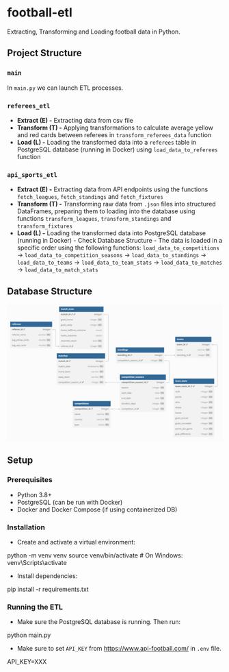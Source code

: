 # football-etl

Extracting, Transforming and Loading football data in Python.

## Project Structure

### `main`

In `main.py` we can launch ETL processes.

### `referees_etl`

- **Extract (E) -** Extracting data from csv file
- **Transform (T) -** Applying transformations to calculate average yellow and red cards between referees in `transform_referees_data` function
- **Load (L) -** Loading the transformed data into a `referees` table in PostgreSQL database (running in Docker) using `load_data_to_referees` function

### `api_sports_etl`

- **Extract (E) -** Extracting data from API endpoints using the functions `fetch_leagues`, `fetch_standings` and `fetch_fixtures`
- **Transform (T) -** Transforming raw data from `.json` files into structured DataFrames, preparing them to loading into the database using functions `transform_leagues`, `transform_standings` and `transform_fixtures`
- **Load (L) -** Loading the transformed data into PostgreSQL database (running in Docker) - Check Database Structure - The data is loaded in a specific order using the following functions: `load_data_to_competitions` -> `load_data_to_competition_seasons` -> `load_data_to_standings` -> `load_data_to_teams` -> `load_data_to_team_stats` -> `load_data_to_matches` -> `load_data_to_match_stats`

## Database Structure

![Database Structure](database_struct.png)

## Setup

### Prerequisites

- Python 3.8+
- PostgreSQL (can be run with Docker)
- Docker and Docker Compose (if using containerized DB)

### Installation

- Create and activate a virtual environment:

python -m venv venv
source venv/bin/activate  # On Windows: venv\Scripts\activate

- Install dependencies:

pip install -r requirements.txt

### Running the ETL

- Make sure the PostgreSQL database is running. Then run:

python main.py

- Make sure to set `API_KEY` from https://www.api-football.com/ in `.env` file.

API_KEY=XXX

